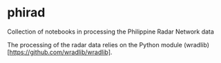 # phirad

Collection of notebooks in processing the Philippine Radar Network data

The processing of the radar data relies on the Python module (wradlib)[https://github.com/wradlib/wradlib].

